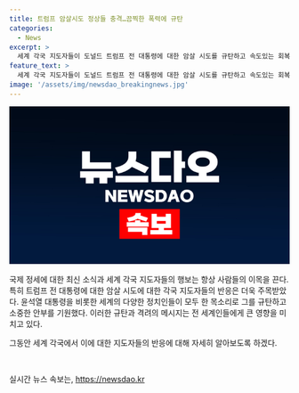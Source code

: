 ```yaml
---
title: 트럼프 암살시도 정상들 충격…끔찍한 폭력에 규탄
categories:
  - News
excerpt: >
  세계 각국 지도자들이 도널드 트럼프 전 대통령에 대한 암살 시도를 규탄하고 속도있는 회복을 기원하는 발언을 했다. 윤석열 대통령뿐만 아니라 이재명 더불어민주당 전 대표, 기시다 후미오(岸田文雄) 일본 총리, 키어 스타머 영국 총리, 베냐민 네타냐후 이스라엘 총리, 하비에르 밀레이 아르헨티나 대통령, 쥐스탱 트뤼도 캐나다 총리, 조르자 멜로니 이탈리아 총리, 루이스 이나시우 다실바 브라질 대통령, 가브리엘 보리치 칠레 대통령이 모두 동참했다.
feature_text: >
  세계 각국 지도자들이 도널드 트럼프 전 대통령에 대한 암살 시도를 규탄하고 속도있는 회복을 기원하는 발언을 했다. 윤석열 대통령뿐만 아니라 이재명 더불어민주당 전 대표, 기시다 후미오(岸田文雄) 일본 총리, 키어 스타머 영국 총리, 베냐민 네타냐후 이스라엘 총리, 하비에르 밀레이 아르헨티나 대통령, 쥐스탱 트뤼도 캐나다 총리, 조르자 멜로니 이탈리아 총리, 루이스 이나시우 다실바 브라질 대통령, 가브리엘 보리치 칠레 대통령이 모두 동참했다.
image: '/assets/img/newsdao_breakingnews.jpg'
---
```


<p><img src="/assets/img/newsdao_breakingnews.jpg" alt="ontimetimes 속보" /></p>

<p>국제 정세에 대한 최신 소식과 세계 각국 지도자들의 행보는 항상 사람들의 이목을 끈다. 특히 트럼프 전 대통령에 대한 암살 시도에 대한 각국 지도자들의 반응은 더욱 주목받았다. 윤석열 대통령을 비롯한 세계의 다양한 정치인들이 모두 한 목소리로 그를 규탄하고 소중한 안부를 기원했다. 이러한 규탄과 격려의 메시지는 전 세계인들에게 큰 영향을 미치고 있다.</p>

<p>그동안 세계 각국에서 이에 대한 지도자들의 반응에 대해 자세히 알아보도록 하겠다.</p>

<p data-ke-size="size16">&nbsp;</p>
실시간 뉴스 속보는, <a href="https://newsdao.kr" rel="dofollow">https://newsdao.kr</a>


